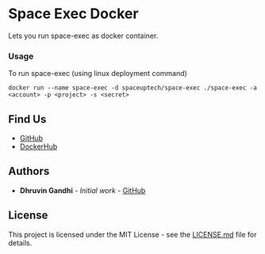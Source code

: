 # Space Exec Docker

Lets you run space-exec as docker container.

### Usage

To run space-exec (using linux deployment command)

```shell
docker run --name space-exec -d spaceuptech/space-exec ./space-exec -a <account> -p <project> -s <secret>
```

## Find Us

* [GitHub](https://github.com/spaceuptech)
* [DockerHub](https://hub.docker.com/u/spaceuptech)

## Authors

* **Dhruvin Gandhi** - *Initial work* - [GitHub](https://github.com/dhruvin2910)

## License

This project is licensed under the MIT License - see the [LICENSE.md](LICENSE.md) file for details.
